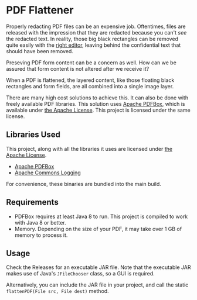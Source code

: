 # PDF Flattener

Properly redacting PDF files can be an expensive job.
Oftentimes, files are released with the impression that they are redacted because you can't *see* the redacted text.
In reality, those big black rectangles can be removed quite easily with the [right editor](https://inkscape.org/),
leaving behind the confidential text that should have been removed.

Preseving PDF form content can be a concern as well.  How can we be assured that form content is not altered after we receive it?

When a PDF is flattened, the layered content, like those floating black rectangles and form fields, are all combined into a single image layer.

There are many high cost solutions to achieve this.
It can also be done with freely available PDF libraries.
This solution uses [Apache PDFBox](https://pdfbox.apache.org/), which is available under [the Apache License](https://www.apache.org/licenses/).
This project is licensed under the same license.

## Libraries Used

This project, along with all the libraries it uses are licensed under [the Apache License](https://www.apache.org/licenses/).

- [Apache PDFBox](https://pdfbox.apache.org/)
- [Apache Commons Logging](https://commons.apache.org/proper/commons-logging/)

For convenience, these binaries are bundled into the main build.

## Requirements

- PDFBox requires at least Java 8 to run.  This project is compiled to work with Java 8 or better.
- Memory.  Depending on the size of your PDF, it may take over 1 GB of memory to process it.

## Usage

Check the Releases for an executable JAR file.  Note that the executable JAR makes use of Java's `JFileChooser` class, so a GUI is required.

Alternatively, you can include the JAR file in your project, and call the static `flattenPDF(File src, File dest)` method. 

